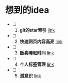 # 想到的idea

- [ ] 1. **git的star索引** [link](./2019/git的star索引.md)
- [ ] 2. **快速网页内容高亮** [link](./2019/快速网页内容高亮.md)
- [ ] 3. **贩卖睡眠时间** [link](./2019/贩卖睡眠时间.md)
- [ ] 4. **个人标签管理** [link](./2019/个人标签管理.md)
- [ ] 5. **潜意识** [link](./2019/潜意识.md)

